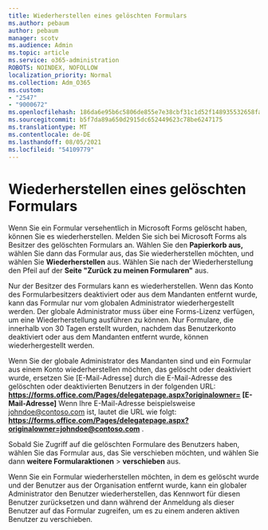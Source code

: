 ```yaml
---
title: Wiederherstellen eines gelöschten Formulars
ms.author: pebaum
author: pebaum
manager: scotv
ms.audience: Admin
ms.topic: article
ms.service: o365-administration
ROBOTS: NOINDEX, NOFOLLOW
localization_priority: Normal
ms.collection: Adm_O365
ms.custom:
- "2547"
- "9000672"
ms.openlocfilehash: 186da6e95b6c5806de855e7e38cbf31c1d52f148935532658fae0cc3fe111f35
ms.sourcegitcommit: b5f7da89a650d2915dc652449623c78be6247175
ms.translationtype: MT
ms.contentlocale: de-DE
ms.lasthandoff: 08/05/2021
ms.locfileid: "54109779"
---
```

# <a name="restore-a-deleted-form"></a>Wiederherstellen eines gelöschten Formulars

Wenn Sie ein Formular versehentlich in Microsoft Forms gelöscht haben, können Sie es wiederherstellen. Melden Sie sich bei Microsoft Forms als Besitzer des gelöschten Formulars an. Wählen Sie den **Papierkorb aus,** wählen Sie dann das Formular aus, das Sie wiederherstellen möchten, und wählen Sie **Wiederherstellen** aus. Wählen Sie nach der Wiederherstellung den Pfeil auf der **Seite "Zurück zu meinen Formularen"** aus.

Nur der Besitzer des Formulars kann es wiederherstellen. Wenn das Konto des Formularbesitzers deaktiviert oder aus dem Mandanten entfernt wurde, kann das Formular nur vom globalen Administrator wiederhergestellt werden. Der globale Administrator muss über eine Forms-Lizenz verfügen, um eine Wiederherstellung ausführen zu können. Nur Formulare, die innerhalb von 30 Tagen erstellt wurden, nachdem das Benutzerkonto deaktiviert oder aus dem Mandanten entfernt wurde, können wiederhergestellt werden.

Wenn Sie der globale Administrator des Mandanten sind und ein Formular aus einem Konto wiederherstellen möchten, das gelöscht oder deaktiviert wurde, ersetzen Sie [E-Mail-Adresse] durch die E-Mail-Adresse des gelöschten oder deaktivierten Benutzers in der folgenden URL: **https://forms.office.com/Pages/delegatepage.aspx?originalowner= [E-Mail-Adresse]** Wenn Ihre E-Mail-Adresse beispielsweise johndoe@contoso.com ist, lautet die URL wie folgt: **https://forms.office.com/Pages/delegatepage.aspx?originalowner=johndoe@contoso.com** . 

Sobald Sie Zugriff auf die gelöschten Formulare des Benutzers haben, wählen Sie das Formular aus, das Sie verschieben möchten, und wählen Sie dann **weitere Formularaktionen**  >  **verschieben** aus.

Wenn Sie ein Formular wiederherstellen möchten, in dem es gelöscht wurde und der Benutzer aus der Organisation entfernt wurde, kann ein globaler Administrator den Benutzer wiederherstellen, das Kennwort für diesen Benutzer zurücksetzen und dann während der Anmeldung als dieser Benutzer auf das Formular zugreifen, um es zu einem anderen aktiven Benutzer zu verschieben. 